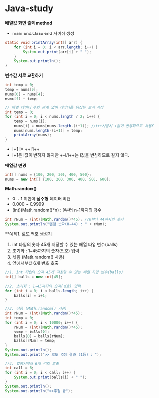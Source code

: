 # Java-study
**배열값 화면 출력 method**
- main end/class end 사이에 생성
```java
static void printArray(int[] arr) {
	for (int i = 0; i < arr.length; i++) {
		System.out.print(arr[i] + " ");
	}
	System.out.println();
}
```

**변수값 서로 교환하기**
```java
int temp = 0;
temp = nums[0];
nums[0] = nums[4];
nums[4] = temp;
```
```java
// 배열 데이터 수와 관계 없이 데이터를 뒤집는 로직 작성
int temp = 0;
for (int i = 0; i < nums.length / 2; i++) {
	temp = nums[i];
	nums[i] = nums[nums.length-(i+1)]; //i++사용시 i값이 변경되므로 사용X
	nums[nums.length-(i+1)] = temp;
	printArray(nums);
}
```
- i+1 != ++i/i++
- i+1은 i값이 변하지 않지만 ++i/i++는 i값을 변경하므로 같지 않다.

**배열값 변경**
```java
int[] nums = {100, 200, 300, 400, 500};
nums = new int[] {100, 200, 300, 400, 500, 600};
```
**Math.random()**
- 0 ~ 1 미만의 **실수형** 데이터 리턴
- 0.000 ~ 0.9999
- (int)(Math.random()*n) : 0부터 n-1까지의 정수
```java
int rNum = (int)(Math.random()*45); //0부터 44까지의 숫자
System.out.println("랜덤 숫자(0~44) : " + rNum);
```
		

**예제1. 로또 번호 생성기
1. int 타입의 숫자 45개 저장할 수 있는 배열 타입 변수(balls)
2. 초기화 : 1~45까지의 숫자(번호) 입력
3. 섞음 (Math.random() 사용)
4. 앞에서부터 6개 번호 호출
```java
//1. int 타입의 숫자 45개 저장할 수 있는 배열 타입 변수(balls)
int[] balls = new int[45];
		
//2. 초기화 : 1~45까지의 숫자(번호) 입력
for (int i = 0; i < balls.length; i++) {
	balls[i] = i+1;
}

//3. 섞음 (Math.random() 사용)
int rNum = (int)(Math.random()*45);
int temp = 0;
for (int i = 0; i < 10000; i++) {
	rNum = (int)(Math.random()*45);
	temp = balls[0];
	balls[0] = balls[rNum];
	balls[rNum] = temp;
}		
System.out.println();
System.out.print(">> 로또 추첨 결과 (1등) : ");

//4. 앞에서부터 6개 번호 호출
int call = 6;
for (int i = 0; i < call; i++) {
	System.out.print(balls[i] + " ");
}
System.out.println();
System.out.println(">>추첨 끝");
```










